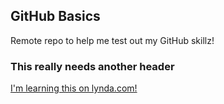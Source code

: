 GitHub Basics
-------------

Remote repo to help me test out my GitHub skillz!

### This really needs another header

[I'm learning this on lynda.com!](http://www.lynda.com)
